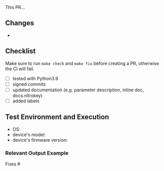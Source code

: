 <!-- (an executive summary of the changes, ideally in one sentence) -->
This PR...

## Changes
<!-- (major technical changes list) -->

-

## Checklist

Make sure to run `make check` and `make fix` before creating a PR, otherwise the CI will fail.

- [ ] tested with Python3.9
- [ ] signed commits
- [ ] updated documentation (e.g. parameter description, inline doc, docs.nitrokey)
- [ ] added labels

## Test Environment and Execution

- OS:
- device's model:
- device's firmware version:

### Relevant Output Example
<!-- (makes sense for the bigger UI changes, as well as to explain changes in the behavior) -->

<!-- (please close relevant tickets with the Fixes keyword) -->
Fixes #

